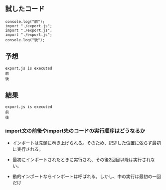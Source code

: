 ## 試したコード

```
console.log("前");
import "./export.js";
import "./export.js";
import "./export.js";
console.log("後");
```

## 予想

```
export.js is executed
前
後
```

## 結果

```
export.js is executed
前
後
```

### import文の前後やimport先のコードの実行順序はどうなるか

- インポートは先頭に巻き上げられる。そのため、記述した位置に依らず最初に実行される。
- 最初にインポートされたときに実行され、その後2回目以降は実行されない。

- 動的インポートならインポートは呼ばれる。しかし、中の実行は最初の一回だけ
